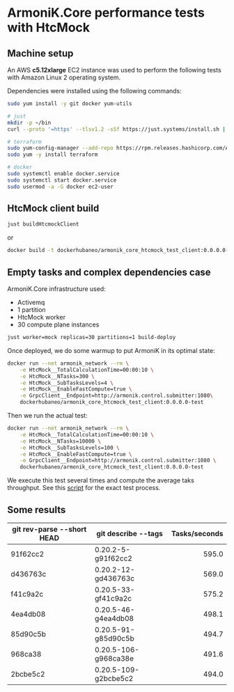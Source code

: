 # ArmoniK.Core performance tests with HtcMock

## Machine setup

An AWS **c5.12xlarge** EC2 instance was used to perform the following tests with Amazon Linux 2 operating system.

Dependencies were installed using the following commands:

```bash
sudo yum install -y git docker yum-utils

# just
mkdir -p ~/bin
curl --proto '=https' --tlsv1.2 -sSf https://just.systems/install.sh | bash -s -- --to ~/bin

# terraform
sudo yum-config-manager --add-repo https://rpm.releases.hashicorp.com/AmazonLinux/hashicorp.repo
sudo yum -y install terraform

# docker
sudo systemctl enable docker.service
sudo systemctl start docker.service
sudo usermod -a -G docker ec2-user
```

## HtcMock client build

```bash
just buildHtcmockClient
```

or

```bash
docker build -t dockerhubaneo/armonik_core_htcmock_test_client:0.0.0.0-test -f Tests/HtcMock/Client/src/Dockerfile .
```

## Empty tasks and complex dependencies case

ArmoniK.Core infrastructure used:
- Activemq
- 1 partition
- HtcMock worker
- 30 compute plane instances

```bash
just worker=mock replicas=30 partitions=1 build-deploy
```

Once deployed, we do some warmup to put ArmoniK in its optimal state:

```bash
docker run --net armonik_network --rm \
    -e HtcMock__TotalCalculationTime=00:00:10 \
    -e HtcMock__NTasks=300 \
    -e HtcMock__SubTasksLevels=4 \
    -e HtcMock__EnableFastCompute=true \
    -e GrpcClient__Endpoint=http://armonik.control.submitter:1080\
    dockerhubaneo/armonik_core_htcmock_test_client:0.0.0.0-test
```

Then we run the actual test:

```bash
docker run --net armonik_network --rm \
    -e HtcMock__TotalCalculationTime=00:00:10 \
    -e HtcMock__NTasks=10000 \
    -e HtcMock__SubTasksLevels=100 \
    -e HtcMock__EnableFastCompute=true \
    -e GrpcClient__Endpoint=http://armonik.control.submitter:1080 \
    dockerhubaneo/armonik_core_htcmock_test_client:0.0.0.0-test
```

We execute this test several times and compute the average taks throughput.
See this [script](../../../tools/perftest-htcmock.sh) for the exact test process.

## Some results

| git rev-parse --short HEAD | git describe --tags  | Tasks/seconds |
| -------------------------- | -------------------- | ------------: |
| 91f62cc2                   | 0.20.2-5-g91f62cc2   |         595.0 |
| d436763c                   | 0.20.2-12-gd436763c  |         569.0 |
| f41c9a2c                   | 0.20.5-33-gf41c9a2c  |         575.2 |
| 4ea4db08                   | 0.20.5-46-g4ea4db08  |         498.1 |
| 85d90c5b                   | 0.20.5-91-g85d90c5b  |         494.7 |
| 968ca38                    | 0.20.5-106-g968ca38e |         491.6 |
| 2bcbe5c2                   | 0.20.5-109-g2bcbe5c2 |         494.0 |
